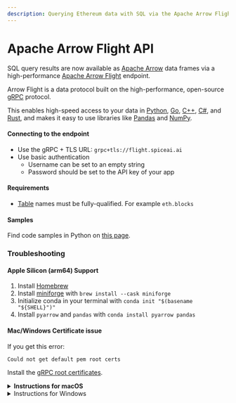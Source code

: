 ```yaml
---
description: Querying Ethereum data with SQL via the Apache Arrow Flight API
---
```


# Apache Arrow Flight API

SQL query results are now available as [Apache Arrow](https://arrow.apache.org) data frames via a high-performance [Apache Arrow Flight](https://arrow.apache.org/docs/format/Flight.html) endpoint.

Arrow Flight is a data protocol built on the high-performance, open-source [gRPC](https://grpc.io) protocol.&#x20;

This enables high-speed access to your data in [Python](https://arrow.apache.org/docs/python/index.html), [Go](https://pkg.go.dev/github.com/apache/arrow/go/v8), [C++](https://arrow.apache.org/docs/cpp/index.html), [C#](https://github.com/apache/arrow/blob/master/csharp/README.md), and [Rust](https://docs.rs/arrow-flight/latest/arrow\_flight/), and makes it easy to use libraries like [Pandas](https://arrow.apache.org/docs/python/pandas.html) and [NumPy](https://arrow.apache.org/docs/python/numpy.html?highlight=numpy#).

#### Connecting to the endpoint

* Use the gRPC + TLS URL: `grpc+tls://flight.spiceai.ai`
* Use basic authentication
  * Username can be set to an empty string
  * Password should be set to the API key of your app

#### Requirements

* [Table](broken-reference) names must be fully-qualified. For example `eth.blocks`

#### Samples

Find code samples in Python on [this page](broken-reference).

### Troubleshooting

#### Apple Silicon (arm64) Support

1. Install [Homebrew](https://brew.sh)
2. Install [miniforge](https://github.com/conda-forge/miniforge) with `brew install --cask miniforge`
3. Initialize conda in your terminal with `conda init "$(basename "${SHELL}")"`
4. Install `pyarrow` and `pandas` with `conda install pyarrow pandas`

#### Mac/Windows Certificate issue

If you get this error:

`Could not get default pem root certs`

Install the [gRPC root certificates](https://github.com/googleapis/google-cloud-cpp/blob/main/google/cloud/bigtable/examples/README.md#configure-environment).

<details>

<summary><strong>Instructions for macOS</strong></summary>

First download the `roots.pem` file from the google server:

```bash
curl -Lo roots.pem https://pki.google.com/roots.pem 
```

Before running your code/jupyter notebook the environment variable `GRPC_DEFAULT_SSL_ROOTS_FILE_PATH` must be set to the pem file path. If you are using command from a terminal this can be done from the folder containing `roots.pem` with:

```bash
export GRPC_DEFAULT_SSL_ROOTS_FILE_PATH="$PWD/roots.pem"
```

The `export` command will set this variable for this specific terminal and thus will need to be run every time you open a new terminal. Additionally you can add to your terminal profile.

Note that `$PWD` is a bash-specific variable that will be replaced by the current directory path. You can download the certificate file `roots.pem` in a specific location and inform this path instead of `$PWD`.

</details>

<details>

<summary>Instructions for Windows</summary>

```powershell
@powershell -NoProfile -ExecutionPolicy unrestricted -Command ^
    (new-object System.Net.WebClient).Downloadfile( ^
        'https://pki.google.com/roots.pem', 'roots.pem')
set GRPC_DEFAULT_SSL_ROOTS_FILE_PATH=%cd%\roots.pem
```

</details>
